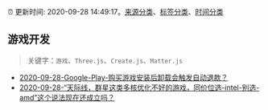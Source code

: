:alarm_clock: 更新时间: 2020-09-28 14:49:17。[来源分类](../README.md)、[标签分类](../TAGS.md)、[时间分类](../TIMELINE.md)

## 游戏开发


> 关键字：`游戏`、`Three.js`、`Create.js`、`Matter.js`



- [2020-09-28-Google-Play-购买游戏安装后卸载会触发自动退款？](https://www.v2ex.com/t/711378) 
- [2020-09-28-“天际线，群星这类多核优化不好的游戏，同价位选-intel-别选-amd”这个说法现在还成立吗？](https://www.v2ex.com/t/711354) 